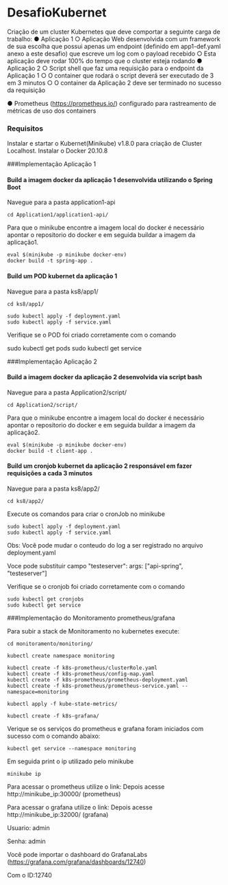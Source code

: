 # DesafioKubernet

Criação de um cluster Kubernetes que deve comportar a seguinte carga de
trabalho:
● Aplicação 1
○ Aplicação Web desenvolvida com um framework de sua escolha que
possui apenas um endpoint (definido em app1-def.yaml anexo a este
desafio) que escreve um log com o payload recebido
○ Esta aplicação deve rodar 100% do tempo que o cluster esteja
rodando
● Aplicação 2
○ Script shell que faz uma requisição para o endpoint da Aplicação 1
○ O container que rodará o script deverá ser executado de 3 em 3
minutos
○ O container da Aplicação 2 deve ser terminado no sucesso da
requisição

● Prometheus (https://prometheus.io/) configurado para rastreamento de
métricas de uso dos containers

### Requisitos

Instalar e startar o Kubernet(Minikube) v1.8.0 para criação de Cluster Localhost.
Instalar o Docker 20.10.8

###Implementação Aplicação 1

#### Build a imagem docker da aplicação 1 desenvolvida utilizando o Spring Boot

Navegue para a pasta application1-api
```
cd Application1/application1-api/

```

Para que o minikube encontre a imagem local do docker é necessário apontar o repositorio do docker e em seguida buildar a imagem da aplicação1.

```
eval $(minikube -p minikube docker-env)
docker build -t spring-app .
```

#### Build um POD kubernet da aplicação 1 

Navegue para a pasta ks8/app1/
```
cd ks8/app1/

sudo kubectl apply -f deployment.yaml
sudo kubectl apply -f service.yaml

```



Verifique se o POD foi criado corretamente com o comando

sudo kubectl get pods
sudo kubectl get service




###Implementação Aplicação 2

#### Build a imagem docker da aplicação 2 desenvolvida via script bash

Navegue para a pasta Application2/script/
```
cd Application2/script/

```

Para que o minikube encontre a imagem local do docker é necessário apontar o repositorio do docker e em seguida buildar a imagem da aplicação2.

```
eval $(minikube -p minikube docker-env)
docker build -t client-app .
```

#### Build um cronjob kubernet da aplicação 2 responsável em fazer requisições a cada 3 minutos


Navegue para a pasta ks8/app2/
```
cd ks8/app2/

```
Execute os comandos para criar o cronJob no minikube
```
sudo kubectl apply -f deployment.yaml
sudo kubectl apply -f service.yaml
```
Obs: Você pode mudar o conteudo do log a ser registrado no arquivo deployment.yaml

Voce pode substituir  campo "testeserver":  args: ["api-spring", "testeserver"]

Verifique se o cronjob foi criado corretamente com o comando

```
sudo kubectl get cronjobs
sudo kubectl get service

```



###Implementação do Monitoramento prometheus/grafana

Para subir a stack de Monitoramento no kubernetes execute:

```
cd monitoramento/monitoring/

kubectl create namespace monitoring

kubectl create -f k8s-prometheus/clusterRole.yaml
kubectl create -f k8s-prometheus/config-map.yaml
kubectl create -f k8s-prometheus/prometheus-deployment.yaml 
kubectl create -f k8s-prometheus/prometheus-service.yaml --namespace=monitoring

kubectl apply -f kube-state-metrics/

kubectl create -f k8s-grafana/
```

Verique se os serviços do prometheus e grafana foram iniciados com sucesso com o comando abaixo:

```
kubectl get service --namespace monitoring
```

Em seguida print o ip utilizado pelo minikube

```
minikube ip
```

Para acessar o prometheus utilize o link:
Depois acesse http://minikube_ip:30000/ (prometheus)

Para acessar o grafana utilize o link:
Depois acesse http://minikube_ip:32000/ (grafana)

Usuario: admin

Senha: admin

Você pode importar o dashboard do GrafanaLabs (https://grafana.com/grafana/dashboards/12740)

Com o ID:12740








